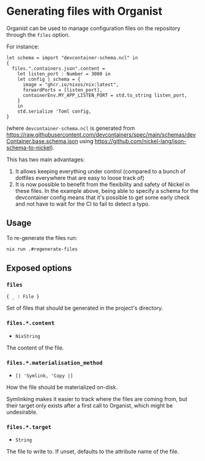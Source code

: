 # Generating files with Organist

Organist can be used to manage configuration files on the repository through the `files` option.

For instance:

```nickel
let schema = import "devcontainer-schema.ncl" in
{
  files.".containers.json".content = 
    let listen_port : Number = 3000 in
    let config | schema = {
      image = "ghcr.io/nixos/nix:latest",
      forwardPorts = [listen_port],
      containerEnv.MY_APP_LISTEN_PORT = std.to_string listen_port,
    }
    in
    std.serialize 'Toml config,
}
```

(where `devcontainer-schema.ncl` is generated from https://raw.githubusercontent.com/devcontainers/spec/main/schemas/devContainer.base.schema.json using https://github.com/nickel-lang/json-schema-to-nickel).

This has two main advantages:

1. It allows keeping everything under control (compared to a bunch of dotfiles everywhere that are easy to loose track of)
2. It is now possible to benefit from the flexibility and safety of Nickel in these files.
    In the example above, being able to specify a schema for the devcontainer config means that it's possible to get some early check and not have to wait for the CI to fail to detect a typo.

## Usage

To re-generate the files run:

```bash
nix run .#regenerate-files
```

## Exposed options

### `files`

`{ _ : File }`

Set of files that should be generated in the project's directory.

### `files.*.content`

- `NixString`

The content of the file.

### `files.*.materialisation_method`

- `[| 'Symlink, 'Copy |]`

How the file should be materialized on-disk.

Symlinking makes it easier to track where the files are coming from,
but their target only exists after a first call to Organist, which
might be undesirable.

### `files.*.target`

- `String`

The file to write to.
If unset, defaults to the attribute name of the file.

